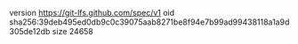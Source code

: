 version https://git-lfs.github.com/spec/v1
oid sha256:39deb495ed0db9c0c39075aab8271be8f94e7b99ad99438118a1a9d305de12db
size 24658
